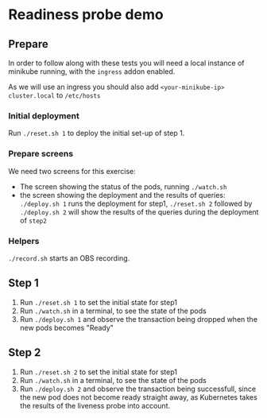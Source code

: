 # Readiness probe demo

## Prepare

In order to follow along with these tests you will need a local instance of minikube running, with the `ingress` addon enabled.

As we will use an ingress you should also add `<your-minikube-ip> cluster.local` to `/etc/hosts`

### Initial deployment

Run `./reset.sh 1` to deploy the initial set-up of step 1.

### Prepare screens

We need two screens for this exercise:

- The screen showing the status of the pods, running `./watch.sh`
- the screen showing the deployment and the results of queries: `./deploy.sh 1` runs the deployment for step1, `./reset.sh 2` followed by `./deploy.sh 2` will show the results of the queries during the deployment of `step2`

### Helpers

`./record.sh` starts an OBS recording.

## Step 1

1. Run `./reset.sh 1` to set the initial state for step1
1. Run `./watch.sh` in a terminal, to see the state of the pods
1. Run `./deploy.sh 1` and observe the transaction being dropped when the new pods becomes "Ready"

## Step 2

1. Run `./reset.sh 2` to set the initial state for step1
1. Run `./watch.sh` in a terminal, to see the state of the pods
1. Run `./deploy.sh 2` and observe the transaction being successfull, since the new pod does not become ready straight away, as Kubernetes takes the results of the liveness probe into account.
